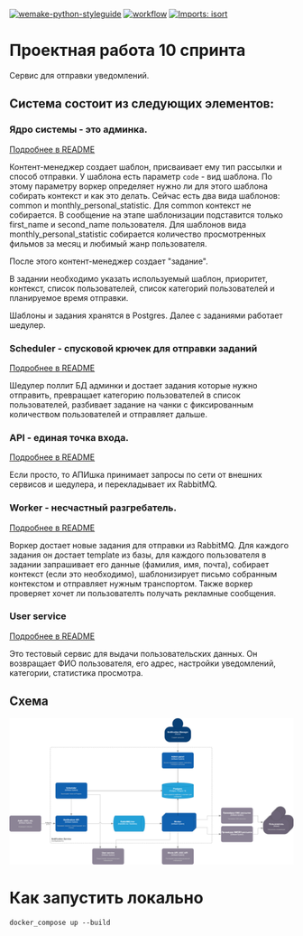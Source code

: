 [![wemake-python-styleguide](https://img.shields.io/badge/style-wemake-000000.svg)](https://github.com/wemake-services/wemake-python-styleguide)
[![workflow](https://github.com/medik88/ugc_sprint_2/workflows/ugc_deploy/badge.svg)](https://github.com/TheZavitaev/notifications_sprint_1/actions)
[![Imports: isort](https://img.shields.io/badge/%20imports-isort-%231674b1?style=flat&labelColor=ef8336)](https://pycqa.github.io/isort/)


# Проектная работа 10 спринта
Сервис для отправки уведомлений.

## Система состоит из следующих элементов:

### Ядро системы - это админка.

[Подробнее в README](admin/readme.md)

Контент-менеджер создает шаблон, присваивает ему тип рассылки и способ отправки.
У шаблона есть параметр `code` - вид шаблона. По этому параметру воркер определяет нужно ли для этого шаблона собирать контекст и как это делать. Сейчас есть два вида шаблонов: common и monthly_personal_statistic. Для common контекст не собирается. В сообщение на этапе шаблонизации подставится только first_name и second_name пользователя. Для шаблонов вида monthly_personal_statistic собирается количество просмотренных фильмов за месяц и любимый жанр пользователя.

После этого контент-менеджер создает "задание". 

В задании необходимо указать используемый шаблон, приоритет, контекст, список пользователей, список категорий пользователей и планируемое время отправки.

Шаблоны и задания хранятся в Postgres. Далее с заданиями работает шедулер.

### Scheduler - спусковой крючек для отправки заданий

[Подробнее в README](scheduler/readme.md)

Шедулер поллит БД админки и достает задания которые нужно отправить, превращает категорию пользователей в список пользователей, разбивает задание на чанки с фиксированным количеством пользователей и отправляет дальше.

### API - единая точка входа.

[Подробнее в README](api/readme.md)

Если просто, то АПИшка принимает запросы по сети от внешних сервисов и шедулера, и перекладывает их RabbitMQ.

### Worker - несчастный разгребатель.

[Подробнее в README](worker/readme.md)

Воркер достает новые задания для отправки из RabbitMQ.
Для каждого задания он достает template из базы, для каждого пользователя в задании запрашивает его данные (фамилия, имя, почта), собирает контекст (если это необходимо), шаблонизирует письмо собранным контекстом и отправляет нужным транспортом. Также воркер проверяет хочет ли пользователть получать рекламные сообщения.

### User service

[Подробнее в README](user_service/readme.md)

Это тестовый сервис для выдачи пользовательских данных. Он возвращает ФИО пользователя, его адрес, настройки уведомлений, категории, статистика просмотра.


## Схема

![schema_api](doc/schema_api.png)

# Как запустить локально

```shell
docker_compose up --build
```
